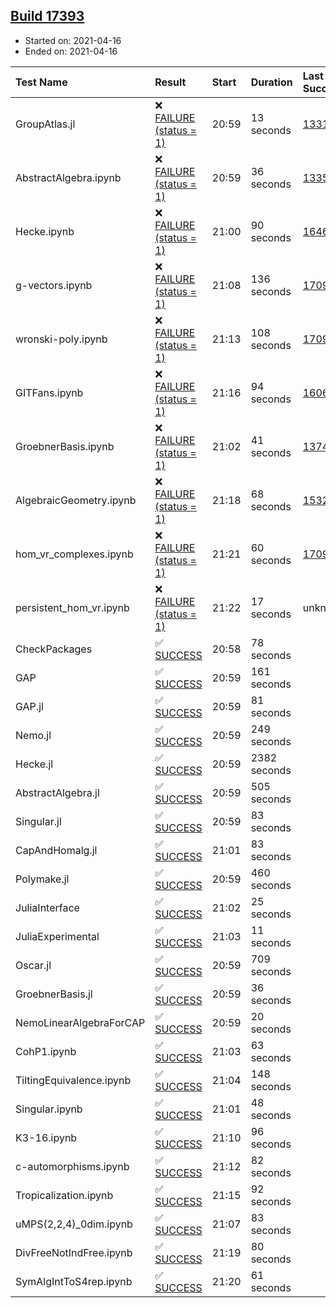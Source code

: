 ## [Build 17393](https://oscarci.mathematik.uni-kl.de/job/oscar/17393/)

* Started on: 2021-04-16
* Ended on: 2021-04-16

| Test Name    | Result | Start | Duration | Last Success | First Failure |
|:-------------|:-------|:------|:---------|:-------------|:--------------|
| GroupAtlas.jl | ❌ [FAILURE (status = 1)](https://oscarci.mathematik.uni-kl.de/job/oscar/17393/artifact/logs/build-17393/GroupAtlas.jl.log) | 20:59 | 13 seconds | [13311](https://oscarci.mathematik.uni-kl.de/job/oscar/13311/) | [13312](https://oscarci.mathematik.uni-kl.de/job/oscar/13312/) |
| AbstractAlgebra.ipynb | ❌ [FAILURE (status = 1)](https://oscarci.mathematik.uni-kl.de/job/oscar/17393/artifact/logs/build-17393/AbstractAlgebra.ipynb.log) | 20:59 | 36 seconds | [13355](https://oscarci.mathematik.uni-kl.de/job/oscar/13355/) | [13356](https://oscarci.mathematik.uni-kl.de/job/oscar/13356/) |
| Hecke.ipynb | ❌ [FAILURE (status = 1)](https://oscarci.mathematik.uni-kl.de/job/oscar/17393/artifact/logs/build-17393/Hecke.ipynb.log) | 21:00 | 90 seconds | [16463](https://oscarci.mathematik.uni-kl.de/job/oscar/16463/) | [16464](https://oscarci.mathematik.uni-kl.de/job/oscar/16464/) |
| g-vectors.ipynb | ❌ [FAILURE (status = 1)](https://oscarci.mathematik.uni-kl.de/job/oscar/17393/artifact/logs/build-17393/g-vectors.ipynb.log) | 21:08 | 136 seconds | [17099](https://oscarci.mathematik.uni-kl.de/job/oscar/17099/) | [17100](https://oscarci.mathematik.uni-kl.de/job/oscar/17100/) |
| wronski-poly.ipynb | ❌ [FAILURE (status = 1)](https://oscarci.mathematik.uni-kl.de/job/oscar/17393/artifact/logs/build-17393/wronski-poly.ipynb.log) | 21:13 | 108 seconds | [17098](https://oscarci.mathematik.uni-kl.de/job/oscar/17098/) | [17099](https://oscarci.mathematik.uni-kl.de/job/oscar/17099/) |
| GITFans.ipynb | ❌ [FAILURE (status = 1)](https://oscarci.mathematik.uni-kl.de/job/oscar/17393/artifact/logs/build-17393/GITFans.ipynb.log) | 21:16 | 94 seconds | [16068](https://oscarci.mathematik.uni-kl.de/job/oscar/16068/) | [16069](https://oscarci.mathematik.uni-kl.de/job/oscar/16069/) |
| GroebnerBasis.ipynb | ❌ [FAILURE (status = 1)](https://oscarci.mathematik.uni-kl.de/job/oscar/17393/artifact/logs/build-17393/GroebnerBasis.ipynb.log) | 21:02 | 41 seconds | [13748](https://oscarci.mathematik.uni-kl.de/job/oscar/13748/) | [13749](https://oscarci.mathematik.uni-kl.de/job/oscar/13749/) |
| AlgebraicGeometry.ipynb | ❌ [FAILURE (status = 1)](https://oscarci.mathematik.uni-kl.de/job/oscar/17393/artifact/logs/build-17393/AlgebraicGeometry.ipynb.log) | 21:18 | 68 seconds | [15322](https://oscarci.mathematik.uni-kl.de/job/oscar/15322/) | [15323](https://oscarci.mathematik.uni-kl.de/job/oscar/15323/) |
| hom_vr_complexes.ipynb | ❌ [FAILURE (status = 1)](https://oscarci.mathematik.uni-kl.de/job/oscar/17393/artifact/logs/build-17393/hom_vr_complexes.ipynb.log) | 21:21 | 60 seconds | [17099](https://oscarci.mathematik.uni-kl.de/job/oscar/17099/) | [17100](https://oscarci.mathematik.uni-kl.de/job/oscar/17100/) |
| persistent_hom_vr.ipynb | ❌ [FAILURE (status = 1)](https://oscarci.mathematik.uni-kl.de/job/oscar/17393/artifact/logs/build-17393/persistent_hom_vr.ipynb.log) | 21:22 | 17 seconds | unknown | unknown |
| CheckPackages | ✅ [SUCCESS](https://oscarci.mathematik.uni-kl.de/job/oscar/17393/artifact/logs/build-17393/CheckPackages.log) | 20:58 | 78 seconds |  |  |
| GAP | ✅ [SUCCESS](https://oscarci.mathematik.uni-kl.de/job/oscar/17393/artifact/logs/build-17393/GAP.log) | 20:59 | 161 seconds |  |  |
| GAP.jl | ✅ [SUCCESS](https://oscarci.mathematik.uni-kl.de/job/oscar/17393/artifact/logs/build-17393/GAP.jl.log) | 20:59 | 81 seconds |  |  |
| Nemo.jl | ✅ [SUCCESS](https://oscarci.mathematik.uni-kl.de/job/oscar/17393/artifact/logs/build-17393/Nemo.jl.log) | 20:59 | 249 seconds |  |  |
| Hecke.jl | ✅ [SUCCESS](https://oscarci.mathematik.uni-kl.de/job/oscar/17393/artifact/logs/build-17393/Hecke.jl.log) | 20:59 | 2382 seconds |  |  |
| AbstractAlgebra.jl | ✅ [SUCCESS](https://oscarci.mathematik.uni-kl.de/job/oscar/17393/artifact/logs/build-17393/AbstractAlgebra.jl.log) | 20:59 | 505 seconds |  |  |
| Singular.jl | ✅ [SUCCESS](https://oscarci.mathematik.uni-kl.de/job/oscar/17393/artifact/logs/build-17393/Singular.jl.log) | 20:59 | 83 seconds |  |  |
| CapAndHomalg.jl | ✅ [SUCCESS](https://oscarci.mathematik.uni-kl.de/job/oscar/17393/artifact/logs/build-17393/CapAndHomalg.jl.log) | 21:01 | 83 seconds |  |  |
| Polymake.jl | ✅ [SUCCESS](https://oscarci.mathematik.uni-kl.de/job/oscar/17393/artifact/logs/build-17393/Polymake.jl.log) | 20:59 | 460 seconds |  |  |
| JuliaInterface | ✅ [SUCCESS](https://oscarci.mathematik.uni-kl.de/job/oscar/17393/artifact/logs/build-17393/JuliaInterface.log) | 21:02 | 25 seconds |  |  |
| JuliaExperimental | ✅ [SUCCESS](https://oscarci.mathematik.uni-kl.de/job/oscar/17393/artifact/logs/build-17393/JuliaExperimental.log) | 21:03 | 11 seconds |  |  |
| Oscar.jl | ✅ [SUCCESS](https://oscarci.mathematik.uni-kl.de/job/oscar/17393/artifact/logs/build-17393/Oscar.jl.log) | 20:59 | 709 seconds |  |  |
| GroebnerBasis.jl | ✅ [SUCCESS](https://oscarci.mathematik.uni-kl.de/job/oscar/17393/artifact/logs/build-17393/GroebnerBasis.jl.log) | 20:59 | 36 seconds |  |  |
| NemoLinearAlgebraForCAP | ✅ [SUCCESS](https://oscarci.mathematik.uni-kl.de/job/oscar/17393/artifact/logs/build-17393/NemoLinearAlgebraForCAP.log) | 20:59 | 20 seconds |  |  |
| CohP1.ipynb | ✅ [SUCCESS](https://oscarci.mathematik.uni-kl.de/job/oscar/17393/artifact/logs/build-17393/CohP1.ipynb.log) | 21:03 | 63 seconds |  |  |
| TiltingEquivalence.ipynb | ✅ [SUCCESS](https://oscarci.mathematik.uni-kl.de/job/oscar/17393/artifact/logs/build-17393/TiltingEquivalence.ipynb.log) | 21:04 | 148 seconds |  |  |
| Singular.ipynb | ✅ [SUCCESS](https://oscarci.mathematik.uni-kl.de/job/oscar/17393/artifact/logs/build-17393/Singular.ipynb.log) | 21:01 | 48 seconds |  |  |
| K3-16.ipynb | ✅ [SUCCESS](https://oscarci.mathematik.uni-kl.de/job/oscar/17393/artifact/logs/build-17393/K3-16.ipynb.log) | 21:10 | 96 seconds |  |  |
| c-automorphisms.ipynb | ✅ [SUCCESS](https://oscarci.mathematik.uni-kl.de/job/oscar/17393/artifact/logs/build-17393/c-automorphisms.ipynb.log) | 21:12 | 82 seconds |  |  |
| Tropicalization.ipynb | ✅ [SUCCESS](https://oscarci.mathematik.uni-kl.de/job/oscar/17393/artifact/logs/build-17393/Tropicalization.ipynb.log) | 21:15 | 92 seconds |  |  |
| uMPS(2,2,4)_0dim.ipynb | ✅ [SUCCESS](https://oscarci.mathematik.uni-kl.de/job/oscar/17393/artifact/logs/build-17393/uMPS-2-2-4-_0dim.ipynb.log) | 21:07 | 83 seconds |  |  |
| DivFreeNotIndFree.ipynb | ✅ [SUCCESS](https://oscarci.mathematik.uni-kl.de/job/oscar/17393/artifact/logs/build-17393/DivFreeNotIndFree.ipynb.log) | 21:19 | 80 seconds |  |  |
| SymAlgIntToS4rep.ipynb | ✅ [SUCCESS](https://oscarci.mathematik.uni-kl.de/job/oscar/17393/artifact/logs/build-17393/SymAlgIntToS4rep.ipynb.log) | 21:20 | 61 seconds |  |  |
